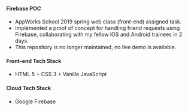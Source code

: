 #### Firebase POC
- AppWorks School 2019 spring web class (front-end) assigned task.
- Implemented a proof of concept for handling friend requests using Firebase, collaborating with my fellow iOS and Android trainees in 2 days.
- This repository is no longer maintained, no live demo is available.

#### Front-end Tech Stack
- HTML 5 + CSS 3 + Vanilla JavaScript

#### Cloud Tech Stack
- Google Firebase
